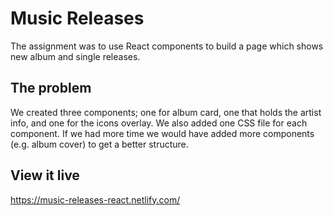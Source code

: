 # Music Releases

The assignment was to use React components to build a page which shows new album and single releases.

## The problem

We created three components; one for album card, one that holds the artist info, and one for the icons overlay. We also added one CSS file for each component.
If we had more time we would have added more components (e.g. album cover) to get a better structure.

## View it live

https://music-releases-react.netlify.com/
